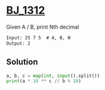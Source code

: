 # [BJ_1312](https://acmicpc.net/problem/1312)

Given A / B, print Nth decimal

```txt
Input: 25 7 5  # A, B, N
Output: 2
```

## Solution

```py
a, b, c = map(int, input().split())
print(a * 10 ** c // b % 10)
```
